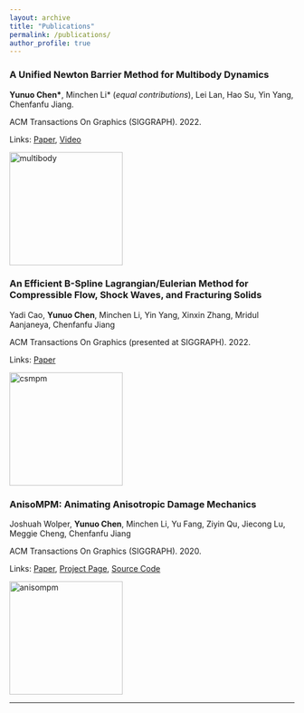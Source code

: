 ```yaml
---
layout: archive
title: "Publications"
permalink: /publications/
author_profile: true
---
```


### A Unified Newton Barrier Method for Multibody Dynamics

**Yunuo Chen\***, Minchen Li\* (*equal contributions*), Lei Lan, Hao Su, Yin Yang, Chenfanfu Jiang.

ACM Transactions On Graphics (SIGGRAPH). 2022.

Links: [Paper](https://drive.google.com/uc?export=view&id=1nZiVL6FIkI_nnCUy-209gxVXgSqZF57E), [Video](https://www.youtube.com/watch?v=sdh4Yk0SyZo)

<img src="http://yunuoch.github.io/images/publication/multibody.png" alt="multibody" width="200"/>

### An Efficient B-Spline Lagrangian/Eulerian Method for Compressible Flow, Shock Waves, and Fracturing Solids

Yadi Cao, **Yunuo Chen**, Minchen Li, Yin Yang, Xinxin Zhang, Mridul Aanjaneya, Chenfanfu Jiang

ACM Transactions On Graphics (presented at SIGGRAPH). 2022.

Links: [Paper](https://drive.google.com/uc?export=view&id=1jlFb7EJbLdPjnNaIuqO-Ow0cP-Dgxgqk)

<img src="http://yunuoch.github.io/images/publication/csmpm.png" alt="csmpm" width="200"/>

### AnisoMPM: Animating Anisotropic Damage Mechanics

Joshuah Wolper, **Yunuo Chen**, Minchen Li, Yu Fang, Ziyin Qu, Jiecong Lu, Meggie Cheng, Chenfanfu Jiang 

ACM Transactions On Graphics (SIGGRAPH). 2020.

Links: [Paper](https://www.math.ucla.edu/~cffjiang/research/wolper2020aniso/Wolper2020_AnisoMPM.pdf), [Project Page](https://joshuahwolper.com/anisompm), [Source Code](https://github.com/penn-graphics-research/ziran2020)

<img src="http://yunuoch.github.io/images/publication/anisompm.png" alt="anisompm" width="200"/>

---
<!-- {% if author.googlescholar %}
  You can also find my articles on <u><a href="{{author.googlescholar}}">my Google Scholar profile</a>.</u>
{% endif %}

{% include base_path %}

{% for post in site.publications reversed %}
  {% include archive-single.html %}
{% endfor %} -->
